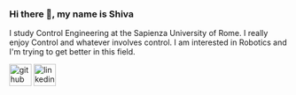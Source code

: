 ### Hi there 👋, my name is Shiva
I study Control Engineering at the Sapienza University of Rome. I really enjoy Control and whatever involves control. I am interested in Robotics and I'm trying to get better in this field.



[<img src='https://cdn.jsdelivr.net/npm/simple-icons@3.0.1/icons/github.svg' alt='github' height='40'>](https://github.com/shivahanifi)  [<img src='https://cdn.jsdelivr.net/npm/simple-icons@3.0.1/icons/linkedin.svg' alt='linkedin' height='40'>](https://www.linkedin.com/in/shivahanifi/)  


